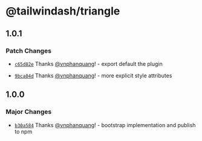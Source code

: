 # @tailwindash/triangle

## 1.0.1

### Patch Changes

- [`c65d82e`](https://github.com/vnphanquang/tailwindash/commit/c65d82e61efd1df1a0d6a495557ea94839765315) Thanks [@vnphanquang](https://github.com/vnphanquang)! - export default the plugin

- [`9bca04d`](https://github.com/vnphanquang/tailwindash/commit/9bca04db292cbb0b2a50f68ddf2f15935580bf01) Thanks [@vnphanquang](https://github.com/vnphanquang)! - more explicit style attributes

## 1.0.0

### Major Changes

- [`b30a584`](https://github.com/vnphanquang/tailwindash/commit/b30a584b18817c160ac3a098d16e667f68e6a6a3) Thanks [@vnphanquang](https://github.com/vnphanquang)! - bootstrap implementation and publish to npm
